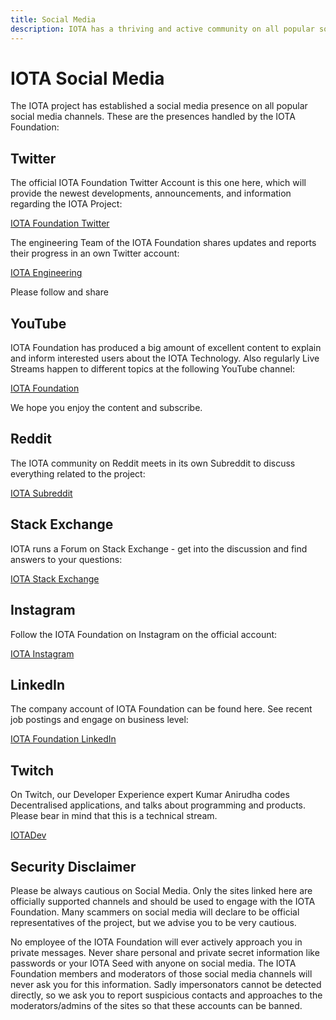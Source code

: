 ```yaml
---
title: Social Media
description: IOTA has a thriving and active community on all popular social media applications. Find the IOTA Foundation and the community here.
---
```


# IOTA Social Media

The IOTA project has established a social media presence on all popular social media channels. These are the presences handled by the IOTA Foundation:

## Twitter

The official IOTA Foundation Twitter Account is this one here, which will provide the newest developments, announcements, and information regarding the IOTA Project:

[IOTA Foundation Twitter](https://twitter.com/iota)

The engineering Team of the IOTA Foundation shares updates and reports their progress in an own Twitter account:

[IOTA Engineering](https://twitter.com/iota_dev)

Please follow and share

## YouTube

IOTA Foundation has produced a big amount of excellent content to explain and inform interested users about the IOTA Technology. Also regularly Live Streams happen to different topics at the following YouTube channel:

[IOTA Foundation](https://www.youtube.com/c/iotafoundation)

We hope you enjoy the content and subscribe.

## Reddit

The IOTA community on Reddit meets in its own Subreddit to discuss everything related to the project:

[IOTA Subreddit](https://www.reddit.com/r/Iota/)

## Stack Exchange

IOTA runs a Forum on Stack Exchange - get into the discussion and find answers to your questions:

[IOTA Stack Exchange](https://iota.stackexchange.com/)

## Instagram

Follow the IOTA Foundation on Instagram on the official account:

[IOTA Instagram](https://www.instagram.com/iotafoundation)

## LinkedIn

The company account of IOTA Foundation can be found here. See recent job postings and engage on business level:

[IOTA Foundation LinkedIn](https://www.linkedin.com/company/iotafoundation/)

## Twitch

On Twitch, our Developer Experience expert Kumar Anirudha codes Decentralised applications, and talks about programming and products. Please bear in mind that this is a technical stream.

[IOTADev](https://www.twitch.tv/iotadev/)

## Security Disclaimer

Please be always cautious on Social Media. Only the sites linked here are officially supported channels and should be used to engage with the IOTA Foundation. Many scammers on social media will declare to be official representatives of the project, but we advise you to be very cautious.

No employee of the IOTA Foundation will ever actively approach you in private messages. Never share personal and private secret information like passwords or your IOTA Seed with anyone on social media. The IOTA Foundation members and moderators of those social media channels will never ask you for this information. Sadly impersonators cannot be detected directly, so we ask you to report suspicious contacts and approaches to the moderators/admins of the sites so that these accounts can be banned.
